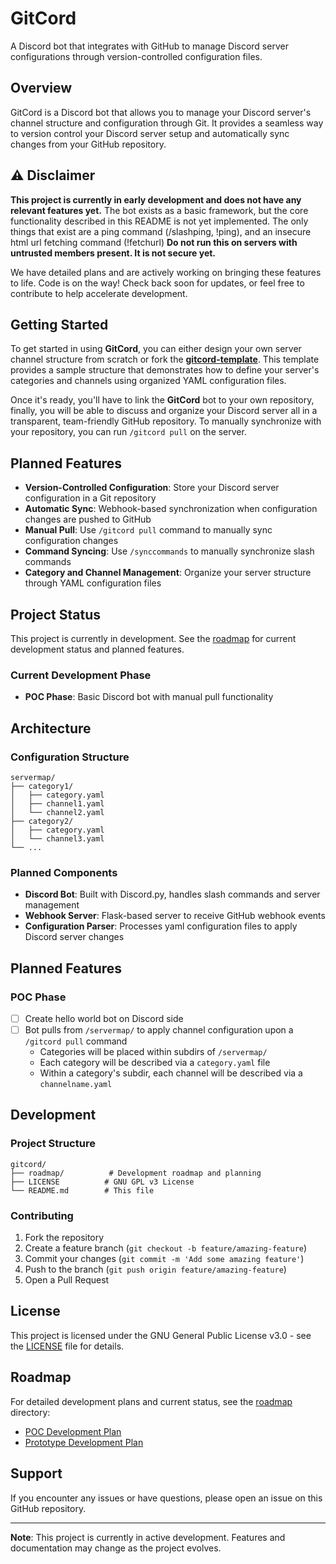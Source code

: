 # GitCord

A Discord bot that integrates with GitHub to manage Discord server configurations through version-controlled configuration files.

## Overview

GitCord is a Discord bot that allows you to manage your Discord server's channel structure and configuration through Git. It provides a seamless way to version control your Discord server setup and automatically sync changes from your GitHub repository.

## ⚠️ Disclaimer

**This project is currently in early development and does not have any relevant features yet.** The bot exists as a basic framework, but the core functionality described in this README is not yet implemented. The only things that exist are a ping command (/slashping, !ping), and an insecure html url fetching command (!fetchurl)
**Do not run this on servers with untrusted members present. It is not secure yet.**

We have detailed plans and are actively working on bringing these features to life. Code is on the way! Check back soon for updates, or feel free to contribute to help accelerate development.

## Getting Started

To get started in using **GitCord**, you can either design your own server channel structure from scratch or fork the **[gitcord-template](https://github.com/evolvewithevan/gitcord-template)**. This template provides a sample structure that demonstrates how to define your server's categories and channels using organized YAML configuration files.

Once it's ready, you'll have to link the **GitCord** bot to your own repository, finally, you will be able to discuss and organize your Discord server all in a transparent, team-friendly GitHub repository. To manually synchronize with your repository, you can run `/gitcord pull` on the server.


## Planned Features

- **Version-Controlled Configuration**: Store your Discord server configuration in a Git repository
- **Automatic Sync**: Webhook-based synchronization when configuration changes are pushed to GitHub
- **Manual Pull**: Use `/gitcord pull` command to manually sync configuration changes
- **Command Syncing**: Use `/synccommands` to manually synchronize slash commands
- **Category and Channel Management**: Organize your server structure through YAML configuration files

## Project Status

This project is currently in development. See the [roadmap](./roadmap/) for current development status and planned features.

### Current Development Phase

- **POC Phase**: Basic Discord bot with manual pull functionality

## Architecture

### Configuration Structure

```
servermap/
├── category1/
│   ├── category.yaml
│   ├── channel1.yaml
│   └── channel2.yaml
├── category2/
│   ├── category.yaml
│   └── channel3.yaml
└── ...
```

### Planned Components

- **Discord Bot**: Built with Discord.py, handles slash commands and server management
- **Webhook Server**: Flask-based server to receive GitHub webhook events
- **Configuration Parser**: Processes yaml configuration files to apply Discord server changes

## Planned Features

### POC Phase
- [ ] Create hello world bot on Discord side
- [ ] Bot pulls from `/servermap/` to apply channel configuration upon a `/gitcord pull` command
  - Categories will be placed within subdirs of `/servermap/`
  - Each category will be described via a `category.yaml` file
  - Within a category's subdir, each channel will be described via a `channelname.yaml`

## Development

### Project Structure
```
gitcord/
├── roadmap/          # Development roadmap and planning
├── LICENSE          # GNU GPL v3 License
└── README.md        # This file
```

### Contributing

1. Fork the repository
2. Create a feature branch (`git checkout -b feature/amazing-feature`)
3. Commit your changes (`git commit -m 'Add some amazing feature'`)
4. Push to the branch (`git push origin feature/amazing-feature`)
5. Open a Pull Request

## License

This project is licensed under the GNU General Public License v3.0 - see the [LICENSE](LICENSE) file for details.

## Roadmap

For detailed development plans and current status, see the [roadmap](./roadmap/) directory:
- [POC Development Plan](./roadmap/poc.md)
- [Prototype Development Plan](./roadmap/prototype.md)

## Support

If you encounter any issues or have questions, please open an issue on this GitHub repository.

---

**Note**: This project is currently in active development. Features and documentation may change as the project evolves. 
